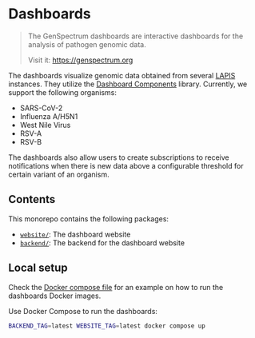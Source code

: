 # Dashboards

> The GenSpectrum dashboards are interactive dashboards for the analysis of pathogen genomic data.
> 
> Visit it: https://genspectrum.org

The dashboards visualize genomic data obtained from several [LAPIS](https://github.com/GenSpectrum/LAPIS) instances.
They utilize the [Dashboard Components](https://github.com/GenSpectrum/dashboard-components) library.
Currently, we support the following organisms:
- SARS-CoV-2
- Influenza A/H5N1
- West Nile Virus
- RSV-A
- RSV-B

The dashboards also allow users to create subscriptions to receive notifications
when there is new data above a configurable threshold for certain variant of an organism.

## Contents

This monorepo contains the following packages:
- [`website/`](./website): The dashboard website
- [`backend/`](./backend): The backend for the dashboard website


## Local setup

Check the [Docker compose file](docker-compose.yml) for an example on how to run the dashboards Docker images.

Use Docker Compose to run the dashboards:
```bash
BACKEND_TAG=latest WEBSITE_TAG=latest docker compose up
```